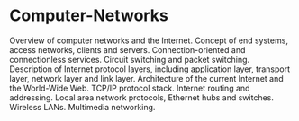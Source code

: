 # Computer-Networks
Overview of computer networks and the Internet. Concept of end systems, access networks, clients and servers. Connection-oriented and connectionless services. Circuit switching and packet switching. Description of Internet protocol layers, including application layer, transport layer, network layer and link layer. Architecture of the current Internet and the World-Wide Web. TCP/IP protocol stack. Internet routing and addressing. Local area network protocols, Ethernet hubs and switches. Wireless LANs. Multimedia networking.
